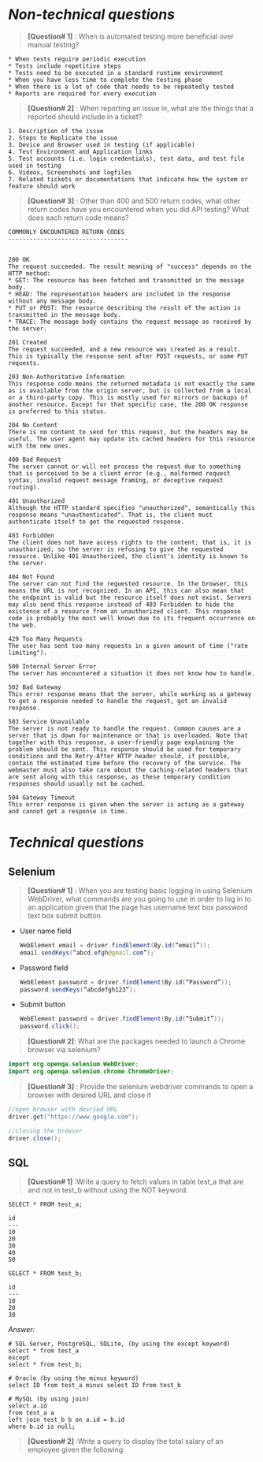 
# _Non-technical questions_
> __[Question# 1]__ : When is automated testing more beneficial over manual testing?
```
* When tests require periodic execution
* Tests include repetitive steps
* Tests need to be executed in a standard runtime environment
* When you have less time to complete the testing phase
* When there is a lot of code that needs to be repeatedly tested
* Reports are required for every execution  
```
> __[Question# 2]__ : When reporting an issue in, what are the things that a reported should include in a ticket?

    1. Description of the issue
    2. Steps to Replicate the issue
    3. Device and Browser used in testing (if applicable)
    4. Test Environment and Application links
    5. Test accounts (i.e. login credentials), test data, and test file used in testing
    6. Videos, Screenshots and logfiles
    7. Related tickets or documentations that indicate how the system or feature should work 

> __[Question# 3]__ : Other than 400 and 500 return codes, what other return codes have you encountered when you did API testing? What does each return code means?
```
COMMONLY ENCOUNTERED RETURN CODES
----------------------------------


200 OK
The request succeeded. The result meaning of "success" depends on the HTTP method:
* GET: The resource has been fetched and transmitted in the message body.
* HEAD: The representation headers are included in the response without any message body.
* PUT or POST: The resource describing the result of the action is transmitted in the message body.
* TRACE: The message body contains the request message as received by the server.

201 Created
The request succeeded, and a new resource was created as a result. This is typically the response sent after POST requests, or some PUT requests.

203 Non-Authoritative Information
This response code means the returned metadata is not exactly the same as is available from the origin server, but is collected from a local or a third-party copy. This is mostly used for mirrors or backups of another resource. Except for that specific case, the 200 OK response is preferred to this status.

204 No Content
There is no content to send for this request, but the headers may be useful. The user agent may update its cached headers for this resource with the new ones.

400 Bad Request
The server cannot or will not process the request due to something that is perceived to be a client error (e.g., malformed request syntax, invalid request message framing, or deceptive request routing).

401 Unauthorized
Although the HTTP standard specifies "unauthorized", semantically this response means "unauthenticated". That is, the client must authenticate itself to get the requested response.

403 Forbidden
The client does not have access rights to the content; that is, it is unauthorized, so the server is refusing to give the requested resource. Unlike 401 Unauthorized, the client's identity is known to the server.

404 Not Found
The server can not find the requested resource. In the browser, this means the URL is not recognized. In an API, this can also mean that the endpoint is valid but the resource itself does not exist. Servers may also send this response instead of 403 Forbidden to hide the existence of a resource from an unauthorized client. This response code is probably the most well known due to its frequent occurrence on the web.

429 Too Many Requests
The user has sent too many requests in a given amount of time ("rate limiting").

500 Internal Server Error
The server has encountered a situation it does not know how to handle.

502 Bad Gateway
This error response means that the server, while working as a gateway to get a response needed to handle the request, got an invalid response.

503 Service Unavailable
The server is not ready to handle the request. Common causes are a server that is down for maintenance or that is overloaded. Note that together with this response, a user-friendly page explaining the problem should be sent. This response should be used for temporary conditions and the Retry-After HTTP header should, if possible, contain the estimated time before the recovery of the service. The webmaster must also take care about the caching-related headers that are sent along with this response, as these temporary condition responses should usually not be cached.

504 Gateway Timeout
This error response is given when the server is acting as a gateway and cannot get a response in time.
```



# _Technical questions_
## __Selenium__
> __[Question# 1]__ : When you are testing basic logging in using Selenium WebDriver, what commands are you going to use in order to log in to an application given that the page has 
    username text box
    password text box 
    submit button


* User name field
    ```java
    WebElement email = driver.findElement(By.id(“email”));
    email.sendKeys(“abcd.efgh@gmail.com”);
    ```
* Password field
    ```java
	WebElement password = driver.findElement(By.id(“Password”));
	password.sendKeys(“abcdefgh123”);
    ```
* Submit button
    ```java
	WebElement password = driver.findElement(By.id(“Submit”));
	password.click();
    ```


> __[Question# 2]__: What are the packages needed to launch a Chrome browser via selenium?
```java
import org.openqa.selenium.WebDriver;
import org.openqa.selenium.chrome.ChromeDriver;
```

> __[Question# 3]__ : Provide the selenium webdriver commands to open a browser with desired URL and close it
```java
//open browser with desried URL
driver.get("https://www.google.com");

//closing the browser
driver.close();
```

## __SQL__
> __[Question# 1]__ :Write a query to fetch values in table test_a that are and not in test_b without using the NOT keyword.

```
SELECT * FROM test_a;

id
---
10
20
30
40
50
```



```
SELECT * FROM test_b;

id
---
10
20
30
```

_Answer:_
```
# SQL Server, PostgreSQL, SQLite, (by using the except keyword)
select * from test_a
except
select * from test_b;

# Oracle (by using the minus keyword)
select ID from test_a minus select ID from test_b

# MySQL (by using join)
select a.id
from test_a a
left join test_b b on a.id = b.id
where b.id is null;
```        

> __[Question# 2]__ :Write a query to display the total salary of an employee given the following:
